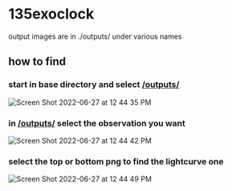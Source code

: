 # 135exoclock
output images are in ./outputs/ under various names


## how to find


### start in base directory and select [/outputs/](https://github.com/Shad0wSeven/135exoclock/tree/master/outputs)
![Screen Shot 2022-06-27 at 12 44 35 PM](https://user-images.githubusercontent.com/19739712/176023061-9d670412-c09a-4ed5-8818-7f207d2b84f1.png)

### in [/outputs/](https://github.com/Shad0wSeven/135exoclock/tree/master/outputs) select the observation you want
![Screen Shot 2022-06-27 at 12 44 42 PM](https://user-images.githubusercontent.com/19739712/176023057-067835d2-e136-4a2f-9e80-0f23d729088b.png)

### select the top or bottom png to find the lightcurve one
![Screen Shot 2022-06-27 at 12 44 49 PM](https://user-images.githubusercontent.com/19739712/176023068-2b395110-e012-4702-916b-656184f35184.png)
